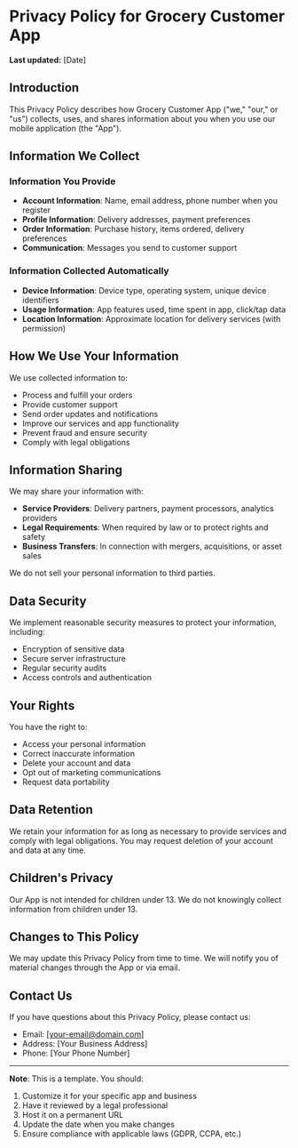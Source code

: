 # Privacy Policy for Grocery Customer App

**Last updated:** [Date]

## Introduction

This Privacy Policy describes how Grocery Customer App ("we," "our," or "us") collects, uses, and shares information about you when you use our mobile application (the "App").

## Information We Collect

### Information You Provide
- **Account Information**: Name, email address, phone number when you register
- **Profile Information**: Delivery addresses, payment preferences  
- **Order Information**: Purchase history, items ordered, delivery preferences
- **Communication**: Messages you send to customer support

### Information Collected Automatically
- **Device Information**: Device type, operating system, unique device identifiers
- **Usage Information**: App features used, time spent in app, click/tap data
- **Location Information**: Approximate location for delivery services (with permission)

## How We Use Your Information

We use collected information to:
- Process and fulfill your orders
- Provide customer support
- Send order updates and notifications
- Improve our services and app functionality
- Prevent fraud and ensure security
- Comply with legal obligations

## Information Sharing

We may share your information with:
- **Service Providers**: Delivery partners, payment processors, analytics providers
- **Legal Requirements**: When required by law or to protect rights and safety
- **Business Transfers**: In connection with mergers, acquisitions, or asset sales

We do not sell your personal information to third parties.

## Data Security

We implement reasonable security measures to protect your information, including:
- Encryption of sensitive data
- Secure server infrastructure  
- Regular security audits
- Access controls and authentication

## Your Rights

You have the right to:
- Access your personal information
- Correct inaccurate information
- Delete your account and data
- Opt out of marketing communications
- Request data portability

## Data Retention

We retain your information for as long as necessary to provide services and comply with legal obligations. You may request deletion of your account and data at any time.

## Children's Privacy

Our App is not intended for children under 13. We do not knowingly collect information from children under 13.

## Changes to This Policy

We may update this Privacy Policy from time to time. We will notify you of material changes through the App or via email.

## Contact Us

If you have questions about this Privacy Policy, please contact us:

- Email: [your-email@domain.com]
- Address: [Your Business Address]
- Phone: [Your Phone Number]

---

**Note**: This is a template. You should:
1. Customize it for your specific app and business
2. Have it reviewed by a legal professional
3. Host it on a permanent URL
4. Update the date when you make changes
5. Ensure compliance with applicable laws (GDPR, CCPA, etc.)